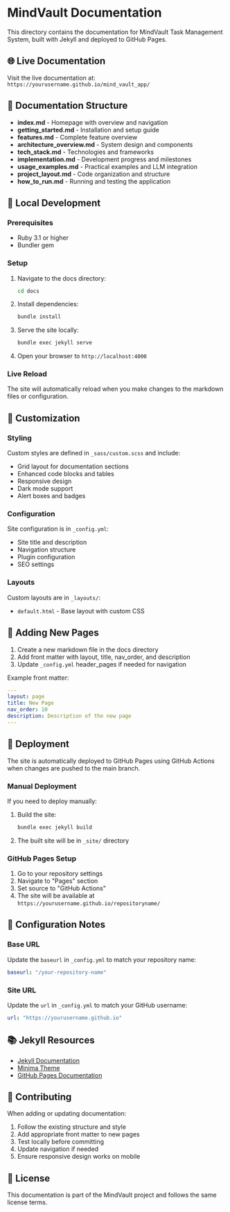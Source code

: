# MindVault Documentation

This directory contains the documentation for MindVault Task Management System, built with Jekyll and deployed to GitHub Pages.

## 🌐 Live Documentation

Visit the live documentation at: `https://yourusername.github.io/mind_vault_app/`

## 📁 Documentation Structure

- **index.md** - Homepage with overview and navigation
- **getting_started.md** - Installation and setup guide
- **features.md** - Complete feature overview
- **architecture_overview.md** - System design and components
- **tech_stack.md** - Technologies and frameworks
- **implementation.md** - Development progress and milestones
- **usage_examples.md** - Practical examples and LLM integration
- **project_layout.md** - Code organization and structure
- **how_to_run.md** - Running and testing the application

## 🚀 Local Development

### Prerequisites

- Ruby 3.1 or higher
- Bundler gem

### Setup

1. Navigate to the docs directory:
   ```bash
   cd docs
   ```

2. Install dependencies:
   ```bash
   bundle install
   ```

3. Serve the site locally:
   ```bash
   bundle exec jekyll serve
   ```

4. Open your browser to `http://localhost:4000`

### Live Reload

The site will automatically reload when you make changes to the markdown files or configuration.

## 🎨 Customization

### Styling

Custom styles are defined in `_sass/custom.scss` and include:
- Grid layout for documentation sections
- Enhanced code blocks and tables
- Responsive design
- Dark mode support
- Alert boxes and badges

### Configuration

Site configuration is in `_config.yml`:
- Site title and description
- Navigation structure
- Plugin configuration
- SEO settings

### Layouts

Custom layouts are in `_layouts/`:
- `default.html` - Base layout with custom CSS

## 📝 Adding New Pages

1. Create a new markdown file in the docs directory
2. Add front matter with layout, title, nav_order, and description
3. Update `_config.yml` header_pages if needed for navigation

Example front matter:
```yaml
---
layout: page
title: New Page
nav_order: 10
description: Description of the new page
---
```

## 🚀 Deployment

The site is automatically deployed to GitHub Pages using GitHub Actions when changes are pushed to the main branch.

### Manual Deployment

If you need to deploy manually:

1. Build the site:
   ```bash
   bundle exec jekyll build
   ```

2. The built site will be in `_site/` directory

### GitHub Pages Setup

1. Go to your repository settings
2. Navigate to "Pages" section
3. Set source to "GitHub Actions"
4. The site will be available at `https://yourusername.github.io/repositoryname/`

## 🔧 Configuration Notes

### Base URL

Update the `baseurl` in `_config.yml` to match your repository name:
```yaml
baseurl: "/your-repository-name"
```

### Site URL

Update the `url` in `_config.yml` to match your GitHub username:
```yaml
url: "https://yourusername.github.io"
```

## 📚 Jekyll Resources

- [Jekyll Documentation](https://jekyllrb.com/docs/)
- [Minima Theme](https://github.com/jekyll/minima)
- [GitHub Pages Documentation](https://docs.github.com/en/pages)

## 🤝 Contributing

When adding or updating documentation:

1. Follow the existing structure and style
2. Add appropriate front matter to new pages
3. Test locally before committing
4. Update navigation if needed
5. Ensure responsive design works on mobile

## 📄 License

This documentation is part of the MindVault project and follows the same license terms.
